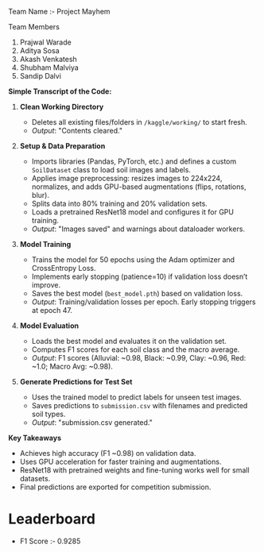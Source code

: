 
Team Name :- Project Mayhem

Team Members 
  1. Prajwal Warade
  2. Aditya Sosa
  3. Akash Venkatesh
  4. Shubham Malviya
  5. Sandip Dalvi

**Simple Transcript of the Code:**

1. **Clean Working Directory**  
   - Deletes all existing files/folders in `/kaggle/working/` to start fresh.  
   - *Output*: "Contents cleared."

2. **Setup & Data Preparation**  
   - Imports libraries (Pandas, PyTorch, etc.) and defines a custom `SoilDataset` class to load soil images and labels.  
   - Applies image preprocessing: resizes images to 224x224, normalizes, and adds GPU-based augmentations (flips, rotations, blur).  
   - Splits data into 80% training and 20% validation sets.  
   - Loads a pretrained ResNet18 model and configures it for GPU training.  
   - *Output*: "Images saved" and warnings about dataloader workers.

3. **Model Training**  
   - Trains the model for 50 epochs using the Adam optimizer and CrossEntropy Loss.  
   - Implements early stopping (patience=10) if validation loss doesn’t improve.  
   - Saves the best model (`best_model.pth`) based on validation loss.  
   - *Output*: Training/validation losses per epoch. Early stopping triggers at epoch 47.

4. **Model Evaluation**  
   - Loads the best model and evaluates it on the validation set.  
   - Computes F1 scores for each soil class and the macro average.  
   - *Output*: F1 scores (Alluvial: ~0.98, Black: ~0.99, Clay: ~0.96, Red: ~1.0; Macro Avg: ~0.98).

5. **Generate Predictions for Test Set**  
   - Uses the trained model to predict labels for unseen test images.  
   - Saves predictions to `submission.csv` with filenames and predicted soil types.  
   - *Output*: "submission.csv generated."

**Key Takeaways**  
- Achieves high accuracy (F1 ~0.98) on validation data.  
- Uses GPU acceleration for faster training and augmentations.  
- ResNet18 with pretrained weights and fine-tuning works well for small datasets.  
- Final predictions are exported for competition submission.

# Leaderboard
- F1 Score :- 0.9285
